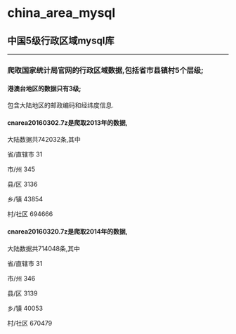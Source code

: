 # china_area_mysql
## 中国5级行政区域mysql库
---------------------------------------

###  爬取国家统计局官网的行政区域数据,包括省市县镇村5个层级;
  
####  港澳台地区的数据只有3级;
  
  包含大陆地区的邮政编码和经纬度信息.

####  cnarea20160302.7z是爬取2013年的数据,
  
  大陆数据共742032条,其中
  
  省/直辖市 31
  
  市/州 345
  
  县/区 3136
  
  乡/镇 43854
  
  村/社区 694666

####  cnarea20160320.7z是爬取2014年的数据,
  
  大陆数据共714048条,其中
  
  省/直辖市 31
  
  市/州 346
  
  县/区 3139
  
  乡/镇 40053
  
  村/社区 670479
  
